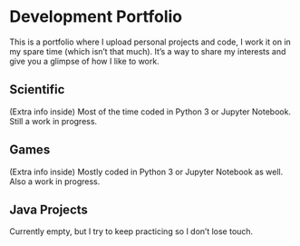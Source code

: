 # Development Portfolio

This is a portfolio where I upload personal projects and code, I work it on in my spare time (which isn’t that much).
It’s a way to share my interests and give you a glimpse of how I like to work.

## Scientific
(Extra info inside) Most of the time coded in Python 3 or Jupyter Notebook.
Still a work in progress.

## Games
(Extra info inside) Mostly coded in Python 3 or Jupyter Notebook as well.
Also a work in progress.

## Java Projects
Currently empty, but I try to keep practicing so I don’t lose touch.
